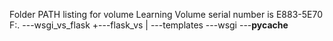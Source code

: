 Folder PATH listing for volume Learning
Volume serial number is E883-5E70
F:.
\---wsgi_vs_flask
    +---flask_vs
    |   \---templates
    \---wsgi
        \---__pycache__
